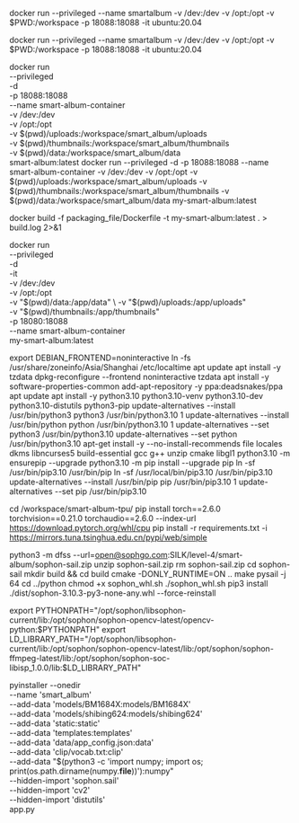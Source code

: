 docker run --privileged --name smartalbum -v /dev:/dev -v /opt:/opt -v $PWD:/workspace -p 18088:18088 -it ubuntu:20.04

docker run --privileged --name smartalbum -v /dev:/dev -v /opt:/opt -v $PWD:/workspace -p 18088:18088 -it ubuntu:20.04


docker run \
    --privileged \
    -d \
    -p 18088:18088 \
    --name smart-album-container \
    -v /dev:/dev \
    -v /opt:/opt \
    -v $(pwd)/uploads:/workspace/smart_album/uploads \
    -v $(pwd)/thumbnails:/workspace/smart_album/thumbnails \
    -v $(pwd)/data:/workspace/smart_album/data \
    smart-album:latest
docker run --privileged -d -p 18088:18088 --name smart-album-container -v /dev:/dev -v /opt:/opt -v $(pwd)/uploads:/workspace/smart_album/uploads -v $(pwd)/thumbnails:/workspace/smart_album/thumbnails -v $(pwd)/data:/workspace/smart_album/data my-smart-album:latest



docker build -f packaging_file/Dockerfile -t my-smart-album:latest . > build.log 2>&1

docker run \
    --privileged \
    -d \
    -it \
    -v /dev:/dev \
    -v /opt:/opt \
    -v "$(pwd)/data:/app/data" \
    -v "$(pwd)/uploads:/app/uploads" \
    -v "$(pwd)/thumbnails:/app/thumbnails" \
    -p 18080:18088 \
    --name smart-album-container \
    my-smart-album:latest

export DEBIAN_FRONTEND=noninteractive
ln -fs /usr/share/zoneinfo/Asia/Shanghai /etc/localtime
apt update
apt install -y tzdata
dpkg-reconfigure --frontend noninteractive tzdata
apt install -y software-properties-common
add-apt-repository -y ppa:deadsnakes/ppa
apt update
apt install -y python3.10 python3.10-venv python3.10-dev python3.10-distutils python3-pip
update-alternatives --install /usr/bin/python3 python3 /usr/bin/python3.10 1
update-alternatives --install /usr/bin/python  python  /usr/bin/python3.10 1
update-alternatives --set python3 /usr/bin/python3.10
update-alternatives --set python  /usr/bin/python3.10
apt-get install -y --no-install-recommends file locales dkms libncurses5 build-essential gcc g++ unzip cmake libgl1
python3.10 -m ensurepip --upgrade
python3.10 -m pip install --upgrade pip
ln -sf /usr/bin/pip3.10 /usr/bin/pip
ln -sf /usr/local/bin/pip3.10 /usr/bin/pip3.10
update-alternatives --install /usr/bin/pip pip /usr/bin/pip3.10 1
update-alternatives --set pip /usr/bin/pip3.10

cd /workspace/smart-album-tpu/
pip install torch==2.6.0 torchvision==0.21.0 torchaudio==2.6.0 --index-url https://download.pytorch.org/whl/cpu
pip install -r requirements.txt -i https://mirrors.tuna.tsinghua.edu.cn/pypi/web/simple


python3 -m dfss --url=open@sophgo.com:SILK/level-4/smart-album/sophon-sail.zip
unzip sophon-sail.zip
rm sophon-sail.zip
cd sophon-sail
mkdir build && cd build
cmake -DONLY_RUNTIME=ON ..
make pysail -j 64
cd ../python
chmod +x sophon_whl.sh
./sophon_whl.sh
pip3 install ./dist/sophon-3.10.3-py3-none-any.whl --force-reinstall



export PYTHONPATH="/opt/sophon/libsophon-current/lib:/opt/sophon/sophon-opencv-latest/opencv-python:$PYTHONPATH"
export LD_LIBRARY_PATH="/opt/sophon/libsophon-current/lib:/opt/sophon/sophon-opencv-latest/lib:/opt/sophon/sophon-ffmpeg-latest/lib:/opt/sophon/sophon-soc-libisp_1.0.0/lib:$LD_LIBRARY_PATH"



pyinstaller --onedir \
    --name 'smart_album' \
    --add-data 'models/BM1684X:models/BM1684X' \
    --add-data 'models/shibing624:models/shibing624' \
    --add-data 'static:static' \
    --add-data 'templates:templates' \
    --add-data 'data/app_config.json:data' \
    --add-data 'clip/vocab.txt:clip' \
    --add-data "$(python3 -c 'import numpy; import os; print(os.path.dirname(numpy.__file__))'):numpy" \
    --hidden-import 'sophon.sail' \
    --hidden-import 'cv2' \
    --hidden-import 'distutils' \
    app.py